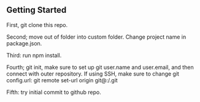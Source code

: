 
## Getting Started
First, git clone this repo.

Second; move out of folder into custom folder. Change project name in package.json.

Third: run npm install.

Fourth; git init, make sure to set up git user.name and user.email, and then connect with outer repository. If using SSH, make sure to change git config.url: git remote set-url origin git@<MySSHPersonalHostname>:<Username>/<SomeProjectName>.git
  
Fifth: try initial commit to github repo.

